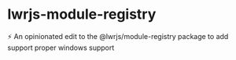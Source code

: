 # lwrjs-module-registry
⚡ An opinionated edit to the @lwrjs/module-registry package to add support proper windows support
